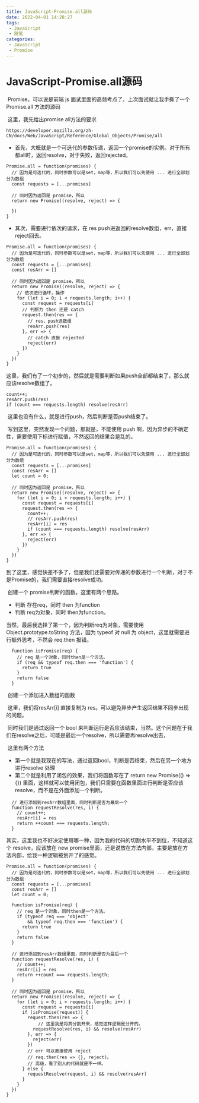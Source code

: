 ```yaml
---
title: JavaScript-Promise.all源码
date: 2022-04-01 14:28:27
tags:
 - JavaScript
 - 随笔
categories:
 - JavaScript
 - Promise
---
```


# JavaScript-Promise.all源码

​		Promise，可以说是前端 js 面试里面的高频考点了。上次面试就让我手撕了一个Promise.all 方法的源码

​		这里，我先给出promise all方法的要求

```
https://developer.mozilla.org/zh-CN/docs/Web/JavaScript/Reference/Global_Objects/Promise/all
```

* 首先，大概就是一个可迭代的参数传递，返回一个promise的实例。对于所有都all时，返回resolve，对于失败，返回rejected。

```
Promise.all = function(promises) {
  // 因为是可迭代的，同时参数可以是set，map等，所以我们可以先使用 ... 进行全部划分为数组
  const requests = [...promises]

  // 同时因为返回是 promise，所以
  return new Promise((resolve, reject) => {
    
  })
}
```

* 其次，需要进行依次的请求，在 res push进返回的resolve数组，err，直接reject回去。

```
Promise.all = function(promises) {
  // 因为是可迭代的，同时参数可以是set，map等，所以我们可以先使用 ... 进行全部划分为数组
  const requests = [...promises]
  const resArr = []

  // 同时因为返回是 promise，所以
  return new Promise((resolve, reject) => {
  	// 依次进行循环，操作
    for (let i = 0; i < requests.length; i++) {
      const request = requests[i]
      // 判断为 then 还是 catch
      request.then(res => {
      	// res，push进数组
        resArr.push(res)
      }, err => {
      	// catch 直接 rejected
        reject(err)
      })
    }
  })
}
```

​		这里，我们有了一个初步的，然后就是需要判断如果push全部都结束了，那么就应该resolve数组了。

```
count++;
resArr.push(res)
if (count === requests.length) resolve(resArr)
```

​		这里也没有什么，就是进行push，然后判断是否push结束了。

​		写到这里，突然发现一个问题，那就是，不能使用 push 啊，因为异步的不确定性，需要使用下标进行赋值，不然返回的结果会是乱的。

```
Promise.all = function(promises) {
  // 因为是可迭代的，同时参数可以是set，map等，所以我们可以先使用 ... 进行全部划分为数组
  const requests = [...promises]
  const resArr = []
  let count = 0;

  // 同时因为返回是 promise，所以
  return new Promise((resolve, reject) => {
    for (let i = 0; i < requests.length; i++) {
      const request = requests[i]
      request.then(res => {
        count++;
        // resArr.push(res)
        resArr[i] = res
        if (count === requests.length) resolve(resArr)
      }, err => {
        reject(err)
      })
    }
  })
}
```

​		到了这里，感觉快差不多了，但是我们还需要对传递的参数进行一个判断，对于不是Promise的，我们需要直接resolve成功。

​		创建一个 promise判断的函数。这里有两个思路。

* 判断 存在req，同时 then 为function
* 判断 req为对象，同时 then为function。

当然，最后我选择了第一个，因为判断req为对象，需要使用Object.prototype.toString 方法，因为 typeof 对 null 为 object，这里就需要进行额外思考，不然会 req.then 报错。

```
  function isPromise(req) {
    // req 是一个对象，同时then是一个方法。
    if (req && typeof req.then === 'function') {
      return true
    }
    return false
  }
```

​		创建一个添加进入数组的函数

​	这里，我们将resArr[i] 直接复制为 res。可以避免异步产生返回结果不同步出现的问题。

​	同时我们是通过返回一个 bool 来判断运行是否应该结束，当然。这个问题在于我们在resolve之后，可能是最后一个resolve，所以需要再resolve出去，

​	这里有两个方法

* 第一个就是我现在的写法，通过返回bool，判断是否结束，然后在另一个地方进行resolve 处理
* 第二个就是利用了闭包的效果，我们将函数写在了 return new Promise(() => {}) 里面，这样就可以使用闭包，我们只需要在函数里面进行判断是否应该resolve，而不是在外面添加一个判断。

```
  // 进行添加到resArr数组里面，同时判断是否为最后一个
  function requestResolve(res, i) {
    // count++;
    resArr[i] = res
    return ++count === requests.length;
  }
```

​		其实，这里我也不好决定使用哪一种，因为我的代码的切割水平不到位，不知道这个 resolve，应该放在 new promise里面，还是说放在方法内部，主要是放在方法内部，给我一种逻辑被划开了的感觉。

```
Promise.all = function(promises) {
  // 因为是可迭代的，同时参数可以是set，map等，所以我们可以先使用 ... 进行全部划分为数组
  const requests = [...promises]
  const resArr = []
  let count = 0;

  function isPromise(req) {
    // req 是一个对象，同时then是一个方法。
    if (typeof req === 'object'
        && typeof req.then === 'function') {
      return true
    }
    return false
  }

  // 进行添加到resArr数组里面，同时判断是否为最后一个
  function requestResolve(res, i) {
    // count++;
    resArr[i] = res
    return ++count === requests.length;
  }

  // 同时因为返回是 promise，所以
  return new Promise((resolve, reject) => {
    for (let i = 0; i < requests.length; i++) {
      const request = requests[i]
      if (isPromise(request)) {
        request.then(res => {
        	// 这里我是将其分割开来，感觉这样逻辑是分开的。
          requestResolve(res, i) && resolve(resArr)
        }, err => {
          reject(err)
        })
        // err 可以直接使用 reject
        // req.then(res => {}, reject)。
        // 高级，看了别人的代码就是不一样。
      } else {
        requestResolve(request, i) && resolve(resArr)
      }
    }
  })
}
```





